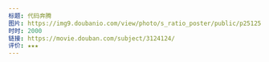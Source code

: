 ```yaml
---
标题: 代码奔腾
图片: https://img9.doubanio.com/view/photo/s_ratio_poster/public/p2512511705.jpg
时时: 2000
链接: https://movie.douban.com/subject/3124124/
评价: ★★★
---
```

